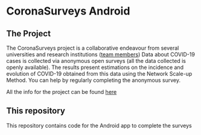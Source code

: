 # CoronaSurveys Android

## The Project
The CoronaSurveys project is a collaborative endeavour from several universities and research institutions ([team members](https://coronasurveys.org/team/)) Data about COVID-19 cases is collected via anonymous open surveys (all the data collected is openly available). The results present estimations on the incidence and evolution of COVID-19 obtained from this data using the Network Scale-up Method. You can help by regularly completing the anonymous survey.

All the info for the project can be found [here](https://coronasurveys.org/)

## This repository
This repository contains code for the Android app to complete the surveys